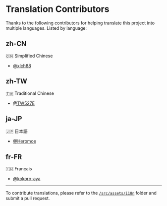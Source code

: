 # Translation Contributors

Thanks to the following contributors for helping translate this project into multiple languages. Listed by language:

## zh-CN
🇨🇳 Simplified Chinese
- [@xlch88](https://github.com/xlch88)

## zh-TW
🇹🇼 Traditional Chinese
- [@TW527E](https://github.com/TW527E)

## ja-JP
🇯🇵 日本語
- [@Heromoe](https://github.com/Heromoe)

## fr-FR
🇫🇷 Français
- [@kokoro-aya](https://github.com/kokoro-aya)

---

To contribute translations, please refer to the [`/src/assets/i18n`](./src/assets/i18n) folder and submit a pull request.

